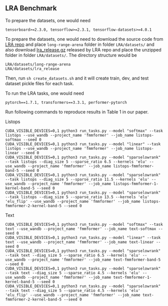 
## LRA Benchmark

To prepare the datasets, one would need
```
tensorboard>=2.3.0, tensorflow>=2.3.1, tensorflow-datasets>=4.0.1
```

To prepare the datasets, one would need to download the source code from [LRA repo](https://github.com/google-research/long-range-arena) and place `long-range-arena` folder in folder `LRA/datasets/` and also download [lra_release.gz](https://storage.googleapis.com/long-range-arena/lra_release.gz) released by LRA repo and place the unzipped folder in folder `LRA/datasets/`. The directory structure would be
```
LRA/datasets/long-range-arena
LRA/datasets/lra_release
```
Then, run `sh create_datasets.sh` and it will create train, dev, and test dataset pickle files for each task.

To run the LRA tasks, one would need
```
pytorch==1.7.1, transformers==3.3.1, performer-pytorch
```

Run following commands to reproduce results in Table 1 in our paper.

Listops
```
CUDA_VISIBLE_DEVICES=0,1 python3 run_tasks.py --model "softmax" --task listops --use_wandb --project_name 'fmmformer' --job_name listops-softmax --seed 0
CUDA_VISIBLE_DEVICES=0,1 python3 run_tasks.py --model "linear" --task listops --use_wandb --project_name 'fmmformer' --job_name listops-linear --seed 0
CUDA_VISIBLE_DEVICES=0,1 python3 run_tasks.py --model "sparselowrank" --task listops --diag_size 5 --sparse_ratio 6.5 --kernels 'elu' --use_wandb --project_name 'fmmformer' --job_name listops-fmmformer-band-5 --seed 0
CUDA_VISIBLE_DEVICES=0,1 python3 run_tasks.py --model "sparselowrank" --task listops --diag_size 5 --sparse_ratio 11.5 --kernels 'elu' --use_wandb --project_name 'fmmformer' --job_name listops-fmmformer-1-kernel-band-5 --seed 0
CUDA_VISIBLE_DEVICES=0,1 python3 run_tasks.py --model "sparselowrank" --task listops --diag_size 5 --sparse_ratio 13.5 --kernels 'elu' 'elu_flip' --use_wandb --project_name 'fmmformer' --job_name listops-fmmformer-2-kernel-band-5 --seed 0
```

Text
```
CUDA_VISIBLE_DEVICES=0,1 python3 run_tasks.py --model "softmax" --task text --use_wandb --project_name 'fmmformer' --job_name text-softmax --seed 0
CUDA_VISIBLE_DEVICES=0,1 python3 run_tasks.py --model "linear" --task text --use_wandb --project_name 'fmmformer' --job_name text-linear --seed 0 
CUDA_VISIBLE_DEVICES=0,1 python3 run_tasks.py --model "sparselowrank" --task text --diag_size 5 --sparse_ratio 6.5 --kernels 'elu' --use_wandb --project_name 'fmmformer' --job_name text-fmmformer-band-5 --seed 0
CUDA_VISIBLE_DEVICES=0,1 python3 run_tasks.py --model "sparselowrank" --task text --diag_size 5 --sparse_ratio 4.5 --kernels 'elu' --use_wandb --project_name 'fmmformer' --job_name text-fmmformer-1-kernel-band-5 --seed 0
CUDA_VISIBLE_DEVICES=0,1 python3 run_tasks.py --model "sparselowrank" --task text --diag_size 5 --sparse_ratio 4.5 --kernels 'elu' 'elu_flip' --use_wandb --project_name 'fmmformer' --job_name text-fmmformer-2-kernel-band-5 --seed 0
```
